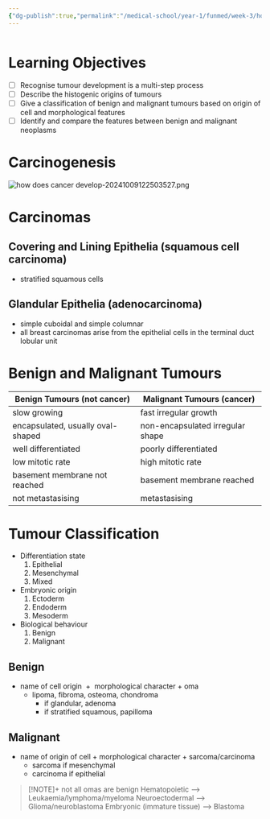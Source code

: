 ```yaml
---
{"dg-publish":true,"permalink":"/medical-school/year-1/funmed/week-3/how-does-cancer-develop/","tags":["funmed"]}
---
```


```table-of-contents
```
# Learning Objectives
- [ ] Recognise tumour development is a multi-step process
- [ ] Describe the histogenic origins of tumours
- [ ] Give a classification of benign and malignant tumours based on origin of cell and morphological features
- [ ] Identify and compare the features between benign and malignant neoplasms

# Carcinogenesis
![how does cancer develop-20241009122503527.png](/img/user/Medical%20School/Year%201/funmed/week%203/attachments/how%20does%20cancer%20develop-20241009122503527.png)

# Carcinomas
## Covering and Lining Epithelia (squamous cell carcinoma)
- stratified squamous cells
## Glandular Epithelia (adenocarcinoma)
- simple cuboidal and simple columnar
- all breast carcinomas arise from the epithelial cells in the terminal duct lobular unit

# Benign and Malignant Tumours

| Benign Tumours (not cancer)       | Malignant Tumours (cancer)       |
| --------------------------------- | -------------------------------- |
| slow growing                      | fast irregular growth            |
| encapsulated, usually oval-shaped | non-encapsulated irregular shape |
| well differentiated               | poorly differentiated            |
| low mitotic rate                  | high mitotic rate                |
| basement membrane not reached     | basement membrane reached        |
| not metastasising                 | metastasising                    |

# Tumour Classification

- Differentiation state
	1. Epithelial
	2. Mesenchymal
	3. Mixed
- Embryonic origin
	1. Ectoderm
	2. Endoderm
	3. Mesoderm
- Biological behaviour
	1. Benign
	2. Malignant

## Benign
- name of cell origin  +  morphological character + oma
	- lipoma, fibroma, osteoma, chondroma
		- if glandular, adenoma
		- if stratified squamous, papilloma
## Malignant
- name of origin of cell + morphological character + sarcoma/carcinoma
	- sarcoma if mesenchymal 
	- carcinoma if epithelial

> [!NOTE]+ not all omas are benign
> Hematopoietic --> Leukaemia/lymphoma/myeloma
Neuroectodermal --> Glioma/neuroblastoma
Embryonic (immature tissue) --> Blastoma
